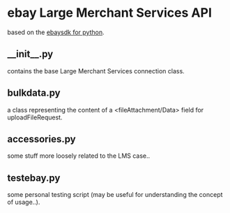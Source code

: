 # ebay Large Merchant Services API #

based on the [ebaysdk for python](https://github.com/timotheus/ebaysdk-python).


\_\_init\_\_.py
-----------
contains the base Large Merchant Services connection class.

bulkdata.py
-----------
a class representing the content of a <fileAttachment/Data> field for uploadFileRequest.

accessories.py
--------------
some stuff more loosely related to the LMS case..

testebay.py
-----------
some personal testing script (may be useful for understanding the concept of usage..).
